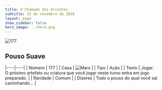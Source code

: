 ```yaml
---
title: O Chamado dos Arcontes
subtitle: 15 de novembro de 2018
layout: page
show_sidebar: false
hero_image: ../hero.png
---
```


![177](https://cdn.keyforgegame.com/media/card_front/pt/341_177_F3R3FCFQQQG8_pt.png)

## Pouso Suave

|----|----|
| Número | 177 |
| Casa | ![Mars](https://archonarcana.com/images/thumb/d/de/Mars.png/22px-Mars.png "Marte") |
| Tipo | Ação |
| Texto | Jogar: O próximo artefato ou criatura que você jogar neste turno entra em jogo preparado. |
| Raridade | Comum |
| Dizeres | Todo o pouso do qual você sai caminhando… |
